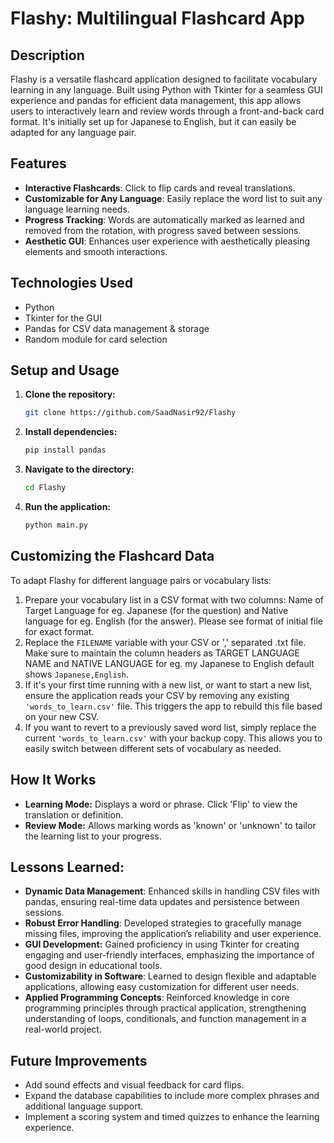# Flashy: Multilingual Flashcard App

## Description
Flashy is a versatile flashcard application designed to facilitate vocabulary learning in any language. Built using Python with Tkinter for a seamless GUI experience and pandas for efficient data management, this app allows users to interactively learn and review words through a front-and-back card format. It's initially set up for Japanese to English, but it can easily be adapted for any language pair.

## Features
- **Interactive Flashcards**: Click to flip cards and reveal translations.
- **Customizable for Any Language**: Easily replace the word list to suit any language learning needs.
- **Progress Tracking**: Words are automatically marked as learned and removed from the rotation, with progress saved between sessions.
- **Aesthetic GUI**: Enhances user experience with aesthetically pleasing elements and smooth interactions.

## Technologies Used
- Python
- Tkinter for the GUI
- Pandas for CSV data management & storage
- Random module for card selection

## Setup and Usage
1. **Clone the repository:**
   ```bash
   git clone https://github.com/SaadNasir92/Flashy
   ```
2. **Install dependencies:**
    ```bash
    pip install pandas
    ```
3. **Navigate to the directory:**
    ```bash
    cd Flashy
    ```
3. **Run the application:**
    ```bash
    python main.py
    ```
## Customizing the Flashcard Data
To adapt Flashy for different language pairs or vocabulary lists:

1. Prepare your vocabulary list in a CSV format with two columns: Name of Target Language for eg. Japanese (for the question) and Native language for eg. English (for the answer). Please see format of initial file for exact format.
2. Replace the `FILENAME` variable with your CSV or ',' separated .txt file. Make sure to maintain the column headers as TARGET LANGUAGE NAME and NATIVE LANGUAGE for eg. my Japanese to English default shows ``Japanese,English``.
3. If it's your first time running with a new list, or want to start a new list, ensure the application reads your CSV by removing any existing `'words_to_learn.csv'` file. This triggers the app to rebuild this file based on your new CSV.
4. If you want to revert to a previously saved word list, simply replace the current `'words_to_learn.csv'` with your backup copy. This allows you to easily switch between different sets of vocabulary as needed.

## How It Works
- **Learning Mode:** Displays a word or phrase. Click 'Flip' to view the translation or definition.
- **Review Mode:** Allows marking words as 'known' or 'unknown' to tailor the learning list to your progress.

## Lessons Learned:

- **Dynamic Data Management**: Enhanced skills in handling CSV files with pandas, ensuring real-time data updates and persistence between sessions.
- **Robust Error Handling**: Developed strategies to gracefully manage missing files, improving the application’s reliability and user experience.
- **GUI Development:** Gained proficiency in using Tkinter for creating engaging and user-friendly interfaces, emphasizing the importance of good design in educational tools.
- **Customizability in Software**: Learned to design flexible and adaptable applications, allowing easy customization for different user needs.
- **Applied Programming Concepts**: Reinforced knowledge in core programming principles through practical application, strengthening understanding of loops, conditionals, and function management in a real-world project.

## Future Improvements
- Add sound effects and visual feedback for card flips.
- Expand the database capabilities to include more complex phrases and additional language support.
- Implement a scoring system and timed quizzes to enhance the learning experience.